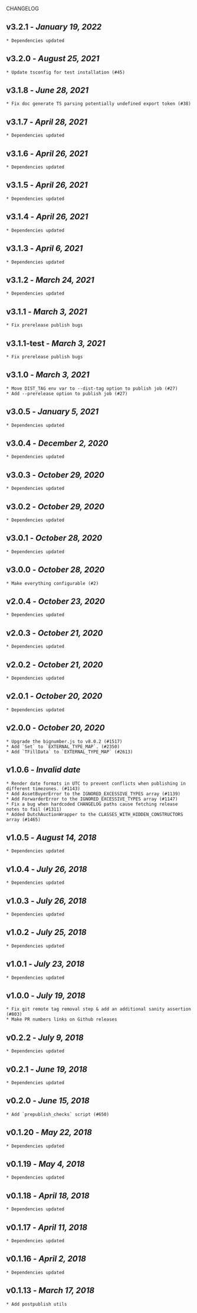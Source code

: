 <!--
changelogUtils.file is auto-generated using the monorepo-scripts package. Don't edit directly.
Edit the package's CHANGELOG.json file only.
-->

CHANGELOG

## v3.2.1 - _January 19, 2022_

    * Dependencies updated

## v3.2.0 - _August 25, 2021_

    * Update tsconfig for test installation (#45)

## v3.1.8 - _June 28, 2021_

    * Fix doc generate TS parsing potentially undefined export token (#38)

## v3.1.7 - _April 28, 2021_

    * Dependencies updated

## v3.1.6 - _April 26, 2021_

    * Dependencies updated

## v3.1.5 - _April 26, 2021_

    * Dependencies updated

## v3.1.4 - _April 26, 2021_

    * Dependencies updated

## v3.1.3 - _April 6, 2021_

    * Dependencies updated

## v3.1.2 - _March 24, 2021_

    * Dependencies updated

## v3.1.1 - _March 3, 2021_

    * Fix prerelease publish bugs

## v3.1.1-test - _March 3, 2021_

    * Fix prerelease publish bugs

## v3.1.0 - _March 3, 2021_

    * Move DIST_TAG env var to --dist-tag option to publish job (#27)
    * Add --prerelease option to publish job (#27)

## v3.0.5 - _January 5, 2021_

    * Dependencies updated

## v3.0.4 - _December 2, 2020_

    * Dependencies updated

## v3.0.3 - _October 29, 2020_

    * Dependencies updated

## v3.0.2 - _October 29, 2020_

    * Dependencies updated

## v3.0.1 - _October 28, 2020_

    * Dependencies updated

## v3.0.0 - _October 28, 2020_

    * Make everything configurable (#2)

## v2.0.4 - _October 23, 2020_

    * Dependencies updated

## v2.0.3 - _October 21, 2020_

    * Dependencies updated

## v2.0.2 - _October 21, 2020_

    * Dependencies updated

## v2.0.1 - _October 20, 2020_

    * Dependencies updated

## v2.0.0 - _October 20, 2020_

    * Upgrade the bignumber.js to v8.0.2 (#1517)
    * Add `Set` to `EXTERNAL_TYPE_MAP`. (#2350)
    * Add `TFillData` to `EXTERNAL_TYPE_MAP` (#2613)

## v1.0.6 - _Invalid date_

    * Render date formats in UTC to prevent conflicts when publishing in different timezones. (#1143)
    * Add AssetBuyerError to the IGNORED_EXCESSIVE_TYPES array (#1139)
    * Add ForwarderError to the IGNORED_EXCESSIVE_TYPES array (#1147)
    * Fix a bug when hardcoded CHANGELOG paths cause fetching release notes to fail (#1311)
    * Added DutchAuctionWrapper to the CLASSES_WITH_HIDDEN_CONSTRUCTORS array (#1465)

## v1.0.5 - _August 14, 2018_

    * Dependencies updated

## v1.0.4 - _July 26, 2018_

    * Dependencies updated

## v1.0.3 - _July 26, 2018_

    * Dependencies updated

## v1.0.2 - _July 25, 2018_

    * Dependencies updated

## v1.0.1 - _July 23, 2018_

    * Dependencies updated

## v1.0.0 - _July 19, 2018_

    * Fix git remote tag removal step & add an additional sanity assertion (#803)
    * Make PR numbers links on Github releases

## v0.2.2 - _July 9, 2018_

    * Dependencies updated

## v0.2.1 - _June 19, 2018_

    * Dependencies updated

## v0.2.0 - _June 15, 2018_

    * Add `prepublish_checks` script (#650)

## v0.1.20 - _May 22, 2018_

    * Dependencies updated

## v0.1.19 - _May 4, 2018_

    * Dependencies updated

## v0.1.18 - _April 18, 2018_

    * Dependencies updated

## v0.1.17 - _April 11, 2018_

    * Dependencies updated

## v0.1.16 - _April 2, 2018_

    * Dependencies updated

## v0.1.13 - _March 17, 2018_

    * Add postpublish utils
